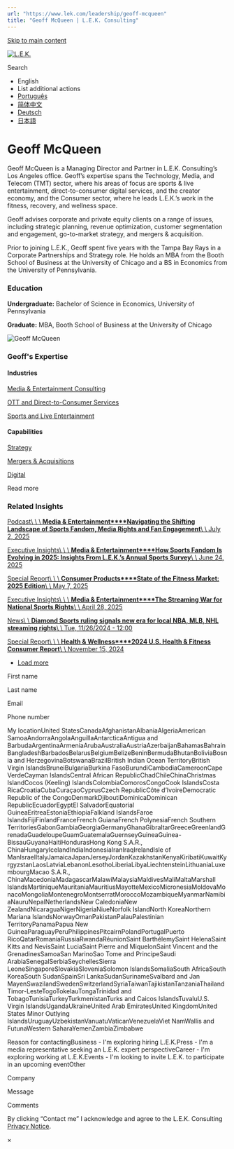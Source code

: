 ```yaml
---
url: "https://www.lek.com/leadership/geoff-mcqueen"
title: "Geoff McQueen | L.E.K. Consulting"
---
```


[Skip to main content](https://www.lek.com/leadership/geoff-mcqueen#main-content)

[![L.E.K.](https://www.lek.com/themes/lek/images/new-logo.svg)](https://www.lek.com/ "L.E.K.")

Search

- English
- List additional actions
- [Português](https://www.lek.com/pt-br/lek-brazil)
- [简体中文](https://www.lek.com/zh-hant/lek-china)
- [Deutsch](https://www.lek.com/de/lek-germany)
- [日本語](https://www.lek.com/ja/lek-japan)

# Geoff McQueen

Geoff McQueen is a Managing Director and Partner in L.E.K. Consulting’s Los Angeles office. Geoff’s expertise spans the Technology, Media, and Telecom (TMT) sector, where his areas of focus are sports & live entertainment, direct-to-consumer digital services, and the creator economy, and the Consumer sector, where he leads L.E.K.’s work in the fitness, recovery, and wellness space.

Geoff advises corporate and private equity clients on a range of issues, including strategic planning, revenue optimization, customer segmentation and engagement, go-to-market strategy, and mergers & acquisition.

Prior to joining L.E.K., Geoff spent five years with the Tampa Bay Rays in a Corporate Partnerships and Strategy role. He holds an MBA from the Booth School of Business at the University of Chicago and a BS in Economics from the University of Pennsylvania.

### Education

**Undergraduate:** Bachelor of Science in Economics, University of Pennsylvania

**Graduate:** MBA, Booth School of Business at the University of Chicago

![Geoff McQueen](https://www.lek.com/sites/default/files/profile-images/geoff-mcqueen.jpg)

### Geoff's Expertise

#### Industries

[Media & Entertainment Consulting](https://www.lek.com/industries/media)

[OTT and Direct-to-Consumer Services](https://www.lek.com/industries/media/OTT-direct-to-consumer)

[Sports and Live Entertainment](https://www.lek.com/industries/media/sports)

#### Capabilities

[Strategy](https://www.lek.com/capabilities/strategy)

[Mergers & Acquisitions](https://www.lek.com/capabilities/mergers-acquisitions)

[Digital](https://www.lek.com/capabilities/digital)

Read more

### Related Insights

[Podcast\\
\\
\\
**Media & Entertainment****Navigating the Shifting Landscape of Sports Fandom, Media Rights and Fan Engagement**\\
\\
July 2, 2025](https://www.lek.com/insights/tmt/us/po/navigating-shifting-landscape-sports-fandom-media-rights-and-fan-engagement)

[Executive Insights\\
\\
\\
**Media & Entertainment****How Sports Fandom Is Evolving in 2025: Insights From L.E.K.’s Annual Sports Survey**\\
\\
June 24, 2025](https://www.lek.com/insights/tmt/us/ei/how-sports-fandom-evolving-2025-insights-leks-annual-sports-survey)

[Special Report\\
\\
\\
**Consumer Products****State of the Fitness Market: 2025 Edition**\\
\\
May 7, 2025](https://www.lek.com/insights/con/us/sr/state-fitness-market-2025-edition)

[Executive Insights\\
\\
\\
**Media & Entertainment****The Streaming War for National Sports Rights**\\
\\
April 28, 2025](https://www.lek.com/insights/tmt/us/ei/streaming-war-national-sports-rights)

[News\\
\\
**Diamond Sports ruling signals new era for local NBA, MLB, NHL streaming rights**\\
\\
Tue, 11/26/2024 - 12:00](https://www.lek.com/press/diamond-sports-ruling-signals-new-era-local-nba-mlb-nhl-streaming-rights)

[Special Report\\
\\
\\
**Health & Wellness****2024 U.S. Health & Fitness Consumer Report**\\
\\
November 15, 2024](https://www.lek.com/insights/con/us/sr/2024-us-health-fitness-consumer-report)

- [Load more](https://www.lek.com/leadership/geoff-mcqueen?page=1 "Load more items")

First name

Last name

Email

Phone number

My locationUnited StatesCanadaAfghanistanAlbaniaAlgeriaAmerican SamoaAndorraAngolaAnguillaAntarcticaAntigua and BarbudaArgentinaArmeniaArubaAustraliaAustriaAzerbaijanBahamasBahrainBangladeshBarbadosBelarusBelgiumBelizeBeninBermudaBhutanBoliviaBosnia and HerzegovinaBotswanaBrazilBritish Indian Ocean TerritoryBritish Virgin IslandsBruneiBulgariaBurkina FasoBurundiCambodiaCameroonCape VerdeCayman IslandsCentral African RepublicChadChileChinaChristmas IslandCocos (Keeling) IslandsColombiaComorosCongoCook IslandsCosta RicaCroatiaCubaCuraçaoCyprusCzech RepublicCôte d’IvoireDemocratic Republic of the CongoDenmarkDjiboutiDominicaDominican RepublicEcuadorEgyptEl SalvadorEquatorial GuineaEritreaEstoniaEthiopiaFalkland IslandsFaroe IslandsFijiFinlandFranceFrench GuianaFrench PolynesiaFrench Southern TerritoriesGabonGambiaGeorgiaGermanyGhanaGibraltarGreeceGreenlandGrenadaGuadeloupeGuamGuatemalaGuernseyGuineaGuinea-BissauGuyanaHaitiHondurasHong Kong S.A.R., ChinaHungaryIcelandIndiaIndonesiaIranIraqIrelandIsle of ManIsraelItalyJamaicaJapanJerseyJordanKazakhstanKenyaKiribatiKuwaitKyrgyzstanLaosLatviaLebanonLesothoLiberiaLibyaLiechtensteinLithuaniaLuxembourgMacao S.A.R., ChinaMacedoniaMadagascarMalawiMalaysiaMaldivesMaliMaltaMarshall IslandsMartiniqueMauritaniaMauritiusMayotteMexicoMicronesiaMoldovaMonacoMongoliaMontenegroMontserratMoroccoMozambiqueMyanmarNamibiaNauruNepalNetherlandsNew CaledoniaNew ZealandNicaraguaNigerNigeriaNiueNorfolk IslandNorth KoreaNorthern Mariana IslandsNorwayOmanPakistanPalauPalestinian TerritoryPanamaPapua New GuineaParaguayPeruPhilippinesPitcairnPolandPortugalPuerto RicoQatarRomaniaRussiaRwandaRéunionSaint BarthélemySaint HelenaSaint Kitts and NevisSaint LuciaSaint Pierre and MiquelonSaint Vincent and the GrenadinesSamoaSan MarinoSao Tome and PrincipeSaudi ArabiaSenegalSerbiaSeychellesSierra LeoneSingaporeSlovakiaSloveniaSolomon IslandsSomaliaSouth AfricaSouth KoreaSouth SudanSpainSri LankaSudanSurinameSvalbard and Jan MayenSwazilandSwedenSwitzerlandSyriaTaiwanTajikistanTanzaniaThailandTimor-LesteTogoTokelauTongaTrinidad and TobagoTunisiaTurkeyTurkmenistanTurks and Caicos IslandsTuvaluU.S. Virgin IslandsUgandaUkraineUnited Arab EmiratesUnited KingdomUnited States Minor Outlying IslandsUruguayUzbekistanVanuatuVaticanVenezuelaViet NamWallis and FutunaWestern SaharaYemenZambiaZimbabwe

Reason for contactingBusiness - I'm exploring hiring L.E.K.Press - I'm a media representative seeking an L.E.K. expert perspectiveCareer - I'm exploring working at L.E.K.Events - I'm looking to invite L.E.K. to participate in an upcoming eventOther

Company

Message

Comments

By clicking “Contact me” I acknowledge and agree to the L.E.K. Consulting [Privacy Notice](https://www.lek.com/lek-consulting-privacy-policy).

×